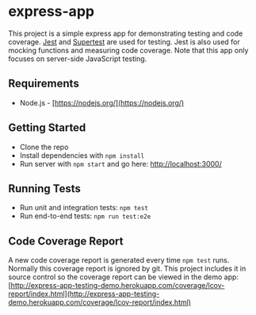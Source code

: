 # express-app #

This project is a simple express app for demonstrating testing and code coverage.
[Jest](https://facebook.github.io/jest/) and
[Supertest](https://github.com/visionmedia/supertest) are used for testing.
Jest is also used for mocking functions and measuring code coverage.
Note that this app only focuses on server-side JavaScript testing.


## Requirements

* Node.js - [https://nodejs.org/](https://nodejs.org/)


## Getting Started

* Clone the repo
* Install dependencies with `npm install`
* Run server with `npm start` and go here:
[http://localhost:3000/](http://localhost:3000/)


## Running Tests

* Run unit and integration tests: `npm test`
* Run end-to-end tests: `npm run test:e2e`

## Code Coverage Report

A new code coverage report is generated every time `npm test` runs.
Normally this coverage report is ignored by git.
This project includes it in source control so the coverage report can be viewed in the demo app:
[http://express-app-testing-demo.herokuapp.com/coverage/lcov-report/index.html](http://express-app-testing-demo.herokuapp.com/coverage/lcov-report/index.html)
